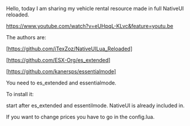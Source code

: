 Hello, today I am sharing my vehicle rental resource made in full NativeUI reloaded.

https://www.youtube.com/watch?v=eUHpqL-KLvc&feature=youtu.be

The authors are:

[https://github.com/iTexZoz/NativeUILua_Reloaded]

[https://github.com/ESX-Org/es_extended]

[https://github.com/kanersps/essentialmode]

You need to es_extended and essentialmode.

To install it:

start after es_extended and essentilmode.
NativeUI is already included in.

If you want to change prices you have to go in the config.lua.

